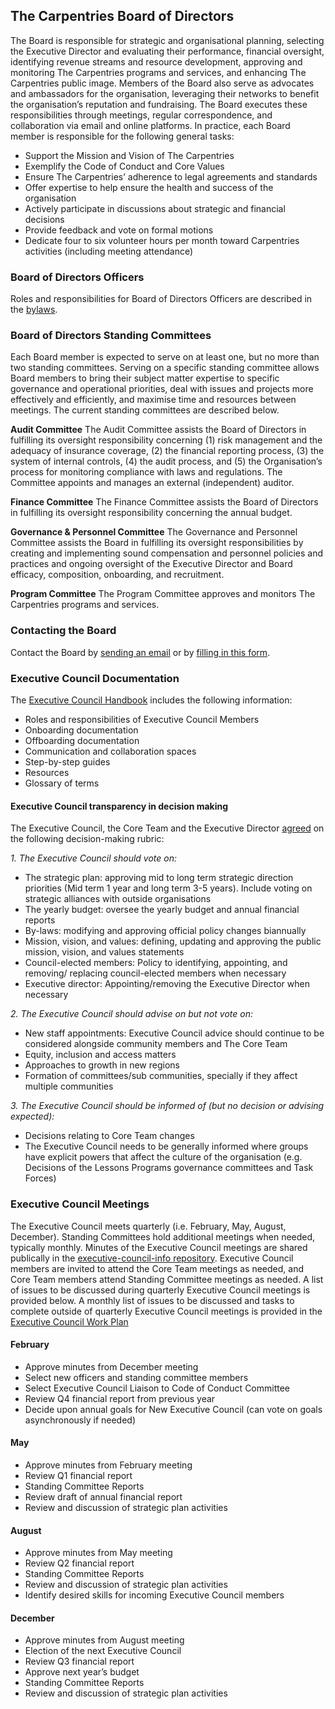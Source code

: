 ## The Carpentries Board of Directors

The Board is responsible for strategic and organisational planning, selecting the Executive Director and evaluating their performance, financial oversight, identifying revenue streams and resource development, approving and monitoring The Carpentries programs and services, and enhancing The Carpentries public image. Members of the Board also serve as advocates and ambassadors for the organisation, leveraging their networks to benefit the organisation’s reputation and fundraising. The Board executes these responsibilities through meetings, regular correspondence, and collaboration via email and online platforms. In practice, each Board member is responsible for the following general tasks:

- Support the Mission and Vision of The Carpentries
- Exemplify the Code of Conduct and Core Values
- Ensure The Carpentries’ adherence to legal agreements and standards
- Offer expertise to help ensure the health and success of the organisation
- Actively participate in discussions about strategic and financial decisions
- Provide feedback and vote on formal motions 
- Dedicate four to six volunteer hours per month toward Carpentries activities (including meeting attendance)

### Board of Directors Officers

Roles and responsibilities for Board of Directors Officers are described in the [bylaws](https://carpentries.org/governance/#bylaws).

### Board of Directors Standing Committees
Each Board member is expected to serve on at least one, but no more than two standing committees. Serving on a specific standing committee allows Board members to bring their subject matter expertise to specific governance and operational priorities, deal with issues and projects more effectively and efficiently, and maximise time and resources between meetings. The current standing committees are described below.

**Audit Committee**
The Audit Committee assists the Board of Directors in fulfilling its oversight responsibility concerning (1) risk management and the adequacy of insurance coverage, (2) the financial reporting process, (3) the system of internal controls, (4) the audit process, and (5) the Organisation’s process for monitoring compliance with laws and regulations. The Committee appoints and manages an external (independent) auditor.

**Finance Committee**
The Finance Committee assists the Board of Directors in fulfilling its oversight responsibility concerning the annual budget.

**Governance & Personnel Committee**
The Governance and Personnel Committee assists the Board in fulfilling its oversight responsibilities by creating and implementing sound compensation and personnel policies and practices and ongoing oversight of the Executive Director and Board efficacy, composition, onboarding, and recruitment. 

**Program Committee**
The Program Committee approves and monitors The Carpentries programs and services.

### Contacting the Board
Contact the Board by [sending an email](mailto:board@carpentries.org) or by [filling in this form](https://docs.google.com/document/d/1xXVQIfUz0hV6I2VKUawXro2n7ioN5tBFbW0FBTZ8FiU/).

### Executive Council Documentation

The [Executive Council Handbook](https://docs.google.com/document/d/1QMw9rLhrWJardj-59tVr4JmpHH4o5O8O6i_73H2IKfo/edit) includes the following information:

- Roles and responsibilities of Executive Council Members
- Onboarding documentation
- Offboarding documentation
- Communication and collaboration spaces
- Step-by-step guides
- Resources
- Glossary of terms

#### Executive Council transparency in decision making

The Executive Council, the Core Team and the Executive Director [agreed](https://github.com/carpentries/executive-council-info/issues/61) on the following decision-making rubric:

_1. The Executive Council should vote on:_

* The strategic plan: approving mid to long term strategic direction priorities (Mid term 1 year and long term 3-5 years). Include voting on strategic alliances with outside organisations
* The yearly budget: oversee the yearly budget and annual financial reports
* By-laws: modifying and approving official policy changes biannually
* Mission, vision, and values: defining, updating and approving the public mission, vision, and values statements
* Council-elected members: Policy to identifying, appointing, and removing/ replacing council-elected members when necessary
* Executive director: Appointing/removing the Executive Director when necessary

_2. The Executive Council should advise on but not vote on:_
* New staff appointments: Executive Council advice should continue to be considered alongside community members and The Core Team
* Equity, inclusion and access matters
* Approaches to growth in new regions
* Formation of committees/sub communities, specially if they affect multiple communities

_3. The Executive Council should be informed of (but no decision or advising expected):_

* Decisions relating to Core Team changes
* The Executive Council needs to be generally informed where groups have explicit powers that affect the culture of the organisation (e.g. Decisions of the Lessons Programs governance committees and Task Forces)

### Executive Council Meetings

The Executive Council meets quarterly (i.e. February, May, August, December). Standing Committees hold additional meetings when needed, typically monthly. Minutes of the Executive Council meetings are shared publically in the [executive-council-info repository](https://github.com/carpentries/executive-council-info/tree/main/minutes). Executive Council members are invited to attend the Core Team meetings as needed, and Core Team members attend Standing Committee meetings as needed. A list of issues to be discussed during quarterly Executive Council meetings is provided below. A monthly list of issues to be discussed and tasks to complete outside of quarterly Executive Council meetings is provided in the [Executive Council Work Plan](https://github.com/carpentries/executive-council-info/blob/main/process/workplan.md)

#### February
* Approve minutes from December meeting
* Select new officers and standing committee members
* Select Executive Council Liaison to Code of Conduct Committee
* Review Q4 financial report from previous year
* Decide upon annual goals for New Executive Council (can vote on goals asynchronously if needed)

#### May
* Approve minutes from February meeting
* Review Q1 financial report
* Standing Committee Reports
* Review draft of annual financial report
* Review and discussion of strategic plan activities

#### August
* Approve minutes from May meeting
* Review Q2 financial report
* Standing Committee Reports
* Review and discussion of strategic plan activities
* Identify desired skills for incoming Executive Council members

#### December
* Approve minutes from August meeting
* Election of the next Executive Council 
* Review Q3 financial report
* Approve next year’s budget
* Standing Committee Reports
* Review and discussion of strategic plan activities
